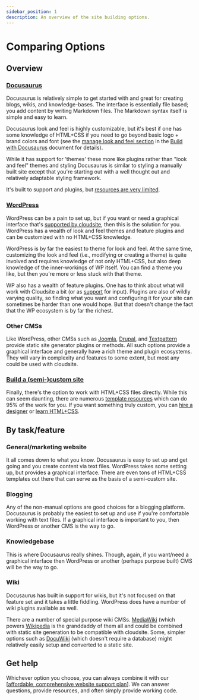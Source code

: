 ```yaml
---
sidebar_position: 1
description: An overview of the site building options.
---
```

# Comparing Options

## Overview

### [Docusaurus](/docs/user-guides/website-development/build-with-docusaurus)

Docusaurus is relatively simple to get started with and great for creating blogs, wikis, and knowledge-bases. The interface is essentially file based; you add content by writing Markdown files. The Markdown syntax itself is simple and easy to learn.

Docusaurus look and feel is highly customizable, but it's best if one has some knowledge of HTML+CSS if you need to go beyond basic logo + brand colors and font (see the [manage look and feel section](/docs/user-guides/website-development/build-with-docusaurus#manage-look-and-feel) in the [Build with Docusaurus](/docs/user-guides/website-development/build-with-docusaurus) document for details). 

While it has support for 'themes' these more like plugins rather than "look and feel" themes and styling Docusaurus is similar to styling a manually built site except that you're starting out with a well thought out and relatively adaptable styling framework.

It's built to support and plugins, but [resources are very limited](https://github.com/webbertakken/awesome-docusaurus).

### [WordPress](/docs/user-guides/website-development/build-with-wordpress)

WordPress can be a pain to set up, but if you want or need a graphical interface that's [supported by cloudsite](/support), then this is the solution for you. WordPress has a wealth of look and feel themes and feature plugins and can be customized with no HTML+CSS knowledge.

WordPress is by far the easiest to theme for look and feel. At the same time, customizing the look and feel (i.e., modifying or creating a theme) is quite involved and requires knowledge of not only HTML+CSS, but also deep knowledge of the inner-workings of WP itself. You can find a theme you like, but then you're more or less stuck with that theme.

WP also has a wealth of feature plugins. One has to think about what will work with Cloudsite a bit (or as [support](/support) for input). Plugins are also of wildly varying quality, so finding what you want and configuring it for your site can sometimes be harder than one would hope. But that doesn't change the fact that the WP ecosystem is by far the richest.

### Other CMSs

Like WordPress, other CMSs such as [Joomla](https://www.joomla.org/), [Drupal](https://www.drupal.org/), and [Textpattern](https://textpattern.com/) provide static site generator plugins or methods. All such options provide a graphical interface and generally have a rich theme and plugin ecosystems. They will vary in complexity and features to some extent, but most any could be used with cloudsite.

### [Build a (semi-)custom site](/docs/user-guides/website-development/build-a-semi-custome-site)

Finally, there's the option to work with HTML+CSS files directly. While this can seem daunting, there are numerous [template resources](/docs/user-guides/website-development/build-a-semi-custome-site#use-a-template) which can do 95% of the work for you. If you want something truly custom, you can [hire a designer](/docs/user-guides/website-development/build-a-semi-custome-site#hire-a-web-designer) or [learn HTML+CSS](/docs/user-guides/website-development/build-a-semi-custome-site#learn-htmlcss).

## By task/feature

### General/marketing website

It all comes down to what you know. Docusaurus is easy to set up and get going and you create content via text files. WordPress takes some setting up, but provides a graphical interface. There are even tons of HTML+CSS templates out there that can serve as the basis of a semi-custom site.

### Blogging

Any of the non-manual options are good choices for a blogging platform. Docusaurus is probably the easiest to set up and use if you're comfortable working with text files. If a graphical interface is important to you, then WordPress or another CMS is the way to go.

### Knowledgebase

This is where Docusaurus really shines. Though, again, if you want/need a graphical interface then WordPress or another (perhaps purpose built) CMS will be the way to go.

### Wiki

Docusaurus has built in support for wikis, but it's not focused on that feature set and it takes a little fiddling. WordPress does have a number of wiki plugins available as well.

There are a number of special purpose wiki CMSs. [MediaWiki](https://www.mediawiki.org/wiki/MediaWiki) (which powers [Wikipedia](https://wikipedia.org) is the granddaddy of them all and could be combined with static site generation to be compatible with cloudsite. Some, simpler options such as [DocuWiki](https://www.dokuwiki.org/dokuwiki) (which doesn't require a database) might relatively easily setup and converted to a static site.

## Get help

Whichever option you choose, you can always combine it with our [[affordable, comprehensive website support plan](/support/website-support)]. We can answer questions, provide resources, and often simply provide working code.